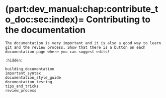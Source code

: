(part:dev_manual:chap:contribute_to_doc:sec:index)=
Contributing to the documentation
=================================

```{todo}
The documentation is very important and it is also a good way to learn git and the review process. Show that there is a button on each documentation page where you can suggest edits!
```

```{toctree}
:hidden:

building_documentation
important_syntax
documentation_style_guide
documentation_testing
tips_and_tricks
review_process
```